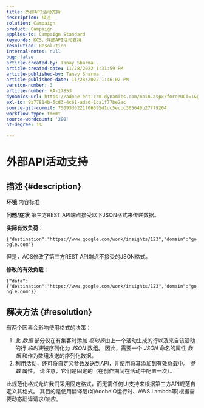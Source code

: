 ```yaml
---
title: 外部API活动支持
description: 描述
solution: Campaign
product: Campaign
applies-to: Campaign Standard
keywords: KCS，外部API活动支持
resolution: Resolution
internal-notes: null
bug: false
article-created-by: Tanay Sharma .
article-created-date: 11/28/2022 1:31:59 PM
article-published-by: Tanay Sharma .
article-published-date: 11/28/2022 1:46:02 PM
version-number: 3
article-number: KA-17853
dynamics-url: https://adobe-ent.crm.dynamics.com/main.aspx?forceUCI=1&pagetype=entityrecord&etn=knowledgearticle&id=ad079903-216f-ed11-9562-6045bd006239
exl-id: 9a77814b-5cd3-4c61-adad-1ca1f77be2ec
source-git-commit: 75093d6221f06595d1dc5eccc365649b27f79204
workflow-type: tm+mt
source-wordcount: '200'
ht-degree: 1%

---
```


# 外部API活动支持

## 描述 {#description}

<b>环境</b>
内容标准


<b>问题/症状</b>
第三方REST API端点接受以下JSON格式来传递数据。

<b>实际有效负荷</b>：

`{"destination":"https://www.google.com/work/insights/123","domain":"google.com"}`



但是，ACS修改了第三方REST API端点不接受的JSON格式。

<b>修改的有效负载</b>：

`{“data”:{"destination":"https://www.google.com/work/insights/123","domain":"google.com"}}`




## 解决方法 {#resolution}




有两个因素会影响使用格式的决策：

1. 此 *数据* 部分仅在有集客时添加 *临时表*&#x200B;由上一个活动生成的行以及来自该活动的行 *临时表*&#x200B;被序列化为 *JSON* 数组。 因此，需要一个 *JSON* 命名的属性 *数据* 和作为数组发送的序列化数据。
2. 利用活动，还可将自定义参数发送到API，并使用将其添加到有效负载中。 *参数* 属性。 请注意，它们是固定的（在创作期间在活动中配置一次）。




此规范化格式允许我们采用固定格式，而无需任何UI支持来根据第三方API规范自定义其格式。 其目的是使用翻译层(如AdobeIO运行时、AWS Lambda等)根据需要动态翻译请求/响应。
